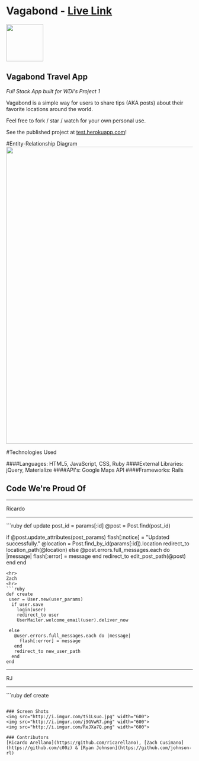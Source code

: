 # Vagabond - [Live Link](https://google.com)

<img src="https://cloud.githubusercontent.com/assets/7833470/10423298/ea833a68-7079-11e5-84f8-0a925ab96893.png" width="100">

## Vagabond Travel App

<i> Full Stack App built for WDI's Project 1 </i>

Vagabond is a simple way for users to share tips (AKA posts) about their favorite locations around the world.

Feel free to fork / star / watch for your own personal use.

See the published project at [test.herokuapp.com](https://google.com/)!

#Entity-Relationship Diagram
<img src="http://i.imgur.com/VJQIu2D.png" width="800">


#Technologies Used   

####Languages:
HTML5, JavaScript, CSS, Ruby
####External Libraries:
jQuery, Materialize
####API's:
Google Maps API
####Frameworks:
Rails



## Code We're Proud Of
<hr>
Ricardo
<hr>
```ruby
def update
  post_id = params[:id]
  @post = Post.find(post_id)

  if @post.update_attributes(post_params)
    flash[:notice] = "Updated successfully."
    @location = Post.find_by_id(params[:id]).location
    redirect_to location_path(@location)
  else
    @post.errors.full_messages.each do |message|
      flash[:error] = message
    end
    redirect_to edit_post_path(@post)
  end
end
```
<hr>
Zach
<hr>
```ruby
def create
 user = User.new(user_params)
  if user.save
    login(user)
    redirect_to user
    UserMailer.welcome_email(user).deliver_now

 else
   @user.errors.full_messages.each do |message|
     flash[:error] = message
   end
   redirect_to new_user_path
  end
end
```
<hr>
RJ
<hr>
```ruby
def create

```

### Screen Shots
<img src="http://i.imgur.com/tS1Lsuo.jpg" width="600">
<img src="http://i.imgur.com/j9GVwR7.png" width="600">
<img src="http://i.imgur.com/ReJXa7Q.png" width="600">

### Contributors
[Ricardo Arellano](https://github.com/ricarellano), [Zach Cusimano](https://github.com/c00z) & [Ryan Johnson](https://github.com/johnson-rl)
